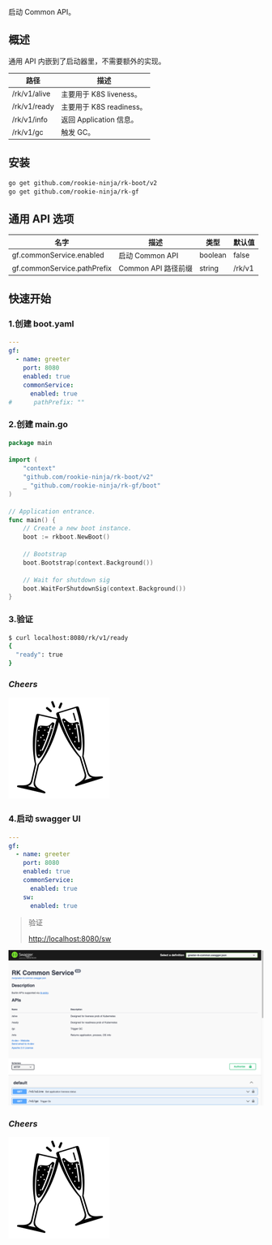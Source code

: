 启动 Common API。

## 概述
通用 API 内嵌到了启动器里，不需要额外的实现。

| 路径           | 描述                  |
|--------------|---------------------|
| /rk/v1/alive | 主要用于 K8S liveness。  |
| /rk/v1/ready | 主要用于 K8S readiness。 |
| /rk/v1/info  | 返回 Application 信息。  |
| /rk/v1/gc    | 触发 GC。              |

## 安装
```bash
go get github.com/rookie-ninja/rk-boot/v2
go get github.com/rookie-ninja/rk-gf
```

## 通用 API 选项
| 名字                           | 描述              | 类型      | 默认值    |
|------------------------------|-----------------|---------|--------|
| gf.commonService.enabled    | 启动 Common API   | boolean | false  |
| gf.commonService.pathPrefix | Common API 路径前缀 | string  | /rk/v1 |

## 快速开始
### 1.创建 boot.yaml
```yaml
---
gf:
  - name: greeter
    port: 8080
    enabled: true
    commonService:
      enabled: true
#      pathPrefix: ""
```

### 2.创建 main.go
```go
package main

import (
	"context"
    "github.com/rookie-ninja/rk-boot/v2"
    _ "github.com/rookie-ninja/rk-gf/boot"
)

// Application entrance.
func main() {
	// Create a new boot instance.
	boot := rkboot.NewBoot()

	// Bootstrap
	boot.Bootstrap(context.Background())

	// Wait for shutdown sig
	boot.WaitForShutdownSig(context.Background())
}
```

### 3.验证
```bash
$ curl localhost:8080/rk/v1/ready
{
  "ready": true
}
```

### _**Cheers**_
![](../../img/user-guide/cheers.png)

### 4.启动 swagger UI
```yaml
---
gf:
  - name: greeter
    port: 8080
    enabled: true
    commonService:
      enabled: true
    sw:
      enabled: true
```

> 验证
>
> [http://localhost:8080/sw](http://localhost:8080/sw)

![sw-common](../../img/user-guide/gin/basic/gin-sw-common.png)

### _**Cheers**_
![](../../img/user-guide/cheers.png)

